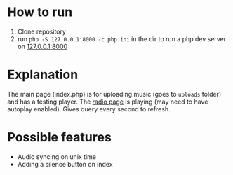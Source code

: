 # How to run
1. Clone repository
2. run `php -S 127.0.0.1:8000 -c php.ini` in the dir to run a php dev server on [127.0.0.1:8000](127.0.0.1:8000)
# Explanation
The main page (index.php) is for uploading music (goes to `uploads` folder) and has a testing player. The [radio page](127.0.0.1:8000/radio.php) is playing (may need to have autoplay enabled). Gives query every second to refresh.
# Possible features
- Audio syncing on unix time
- Adding a silence button on index
